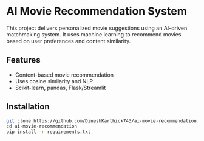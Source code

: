 # AI Movie Recommendation System

This project delivers personalized movie suggestions using an AI-driven matchmaking system. It uses machine learning to recommend movies based on user preferences and content similarity.

## Features

- Content-based movie recommendation
- Uses cosine similarity and NLP
- Scikit-learn, pandas, Flask/Streamlit

## Installation

```bash
git clone https://github.com/DineshKarthick743/ai-movie-recommendation.git
cd ai-movie-recommendation
pip install -r requirements.txt
